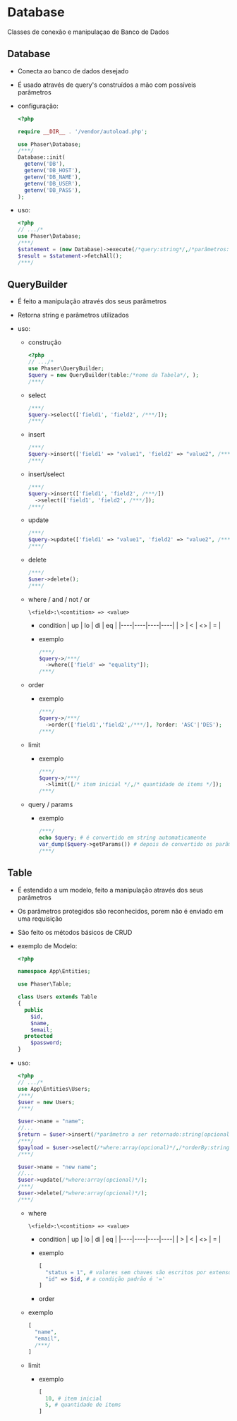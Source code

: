# Database

Classes de conexão e manipulaçao de Banco de Dados

## Database

- Conecta ao banco de dados desejado
- É usado através de query's construídos a mão com possíveis parâmetros
- configuração:

  ```php
  <?php

  require __DIR__ . '/vendor/autoload.php';

  use Phaser\Database;
  /***/
  Database::init(
    getenv('DB'),
    getenv('DB_HOST'),
    getenv('DB_NAME'),
    getenv('DB_USER'),
    getenv('DB_PASS'),
  );
  ```

- uso:

  ```php
  <?php
  // .../*
  use Phaser\Database;
  /***/
  $statement = (new Database)->execute(/*query:string*/,/*parâmetros:array(opcionais)*/);
  $result = $statement->fetchAll();
  /***/

  ```

## QueryBuilder

- É feito a manipulação através dos seus parâmetros
- Retorna string e parâmetros utilizados

- uso:

  - construção

    ```php
    <?php
    // .../*
    use Phaser\QueryBuilder;
    $query = new QueryBuilder(table:/*nome da Tabela*/, );
    /***/
    ```

  - select

    ```php
    /***/
    $query->select(['field1', 'field2', /***/]);
    /***/
    ```

  - insert

    ```php
    /***/
    $query->insert(['field1' => "value1", 'field2' => "value2", /***/]);
    /***/
    ```

  - insert/select

    ```php
    /***/
    $query->insert(['field1', 'field2', /***/])
      ->select(['field1', 'field2', /***/]);
    /***/
    ```

  - update
    ```php
    /***/
    $query->update(['field1' => "value1", 'field2' => "value2", /***/]);
    /***/
    ```
  - delete

    ```php
    /***/
    $user->delete();
    /***/

    ```

  - where / and / not / or

    `\<field>:\<contition> => <value>`

    - condition
      | up | lo | di | eq |
      |----|----|----|----|
      | > | < | <> | = |

    - exemplo
      ```php
      /***/
      $query->/***/
        ->where(['field' => "equality"]);
      /***/
      ```

  - order

    - exemplo

      ```php
      /***/
      $query->/***/
        ->order(['field1','field2',/***/], ?order: 'ASC'|'DES');
      /***/
      ```

  - limit

    - exemplo
      ```php
      /***/
      $query->/***/
        ->limit([/* item inicial */,/* quantidade de items */]);
      /***/
      ```

  - query / params

    - exemplo
      ```php
      /***/
      echo $query; # é convertido em string automaticamente
      var_dump($query->getParams()) # depois de convertido os parâmetros já são adicionados
      /***/
      ```

## Table

- É estendido a um modelo, feito a manipulação através dos seus parâmetros
- Os parâmetros protegidos são reconhecidos, porem não é enviado em uma requisição
- São feito os métodos básicos de CRUD
- exemplo de Modelo:

  ```php
  <?php

  namespace App\Entities;

  use Phaser\Table;

  class Users extends Table
  {
    public
      $id,
      $name,
      $email;
    protected
      $password;
  }

  ```

- uso:

  ```php
  <?php
  // .../*
  use App\Entities\Users;
  /***/
  $user = new Users;
  /***/

  $user->name = "name";
  //...
  $return = $user->insert(/*parâmetro a ser retornado:string(opcional)*/)//:Modelo;
  /***/
  $payload = $user->select(/*where:array(opcional)*/,/*orderBy:string(opcional)*/, /*limit:array(opcional)*/);//:array<Modelo>
  /***/

  $user->name = "new name";
  //...
  $user->update(/*where:array(opcional)*/);
  /***/
  $user->delete(/*where:array(opcional)*/);
  /***/

  ```

  - where

    `\<field>:\<contition> => <value>`

    - condition
      | up | lo | di | eq |
      |----|----|----|----|
      | > | < | <> | = |

    - exemplo
      ```php
      [
        "status = 1", # valores sem chaves são escritos por extenso
        "id" => $id, # a condição padrão é '='
      ]
      ```
    - order

  - exemplo

    ```php
    [
      "name",
      "email",
      /***/
    ]
    ```

  - limit
    - exemplo
      ```php
      [
        10, # item inicial
        5, # quantidade de items
      ]
      ```
